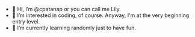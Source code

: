 - 👋 Hi, I’m @cpatanap or you can call me Lily.
- 👀 I’m interested in coding, of course. Anyway, I'm at the very beginning entry level.
- 🌱 I’m currently learning randomly just to have fun.
<!---
- 💞️ I’m looking to collaborate on ...
- 📫 How to reach me ...
--->

<!---
cpatanap/cpatanap is a ✨ special ✨ repository because its `README.md` (this file) appears on your GitHub profile.
You can click the Preview link to take a look at your changes.
--->
